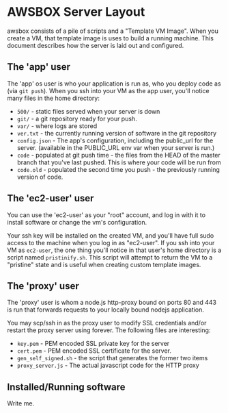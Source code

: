 # AWSBOX Server Layout

awsbox consists of a pile of scripts and a "Template VM Image".  When you
create a VM, that template image is uses to build a running machine.
This document describes how the server is laid out and configured.

## The 'app' user

The 'app' os user is who your application is run as, who you deploy code as
(via `git push`).  When you ssh into your VM as the app user, you'll notice
many files in the home directory:

  * `500/` - static files served when your server is down
  * `git/` - a git repository ready for your push.
  * `var/` - where logs are stored
  * `ver.txt` - the currently running version of software in the git repository
  * `config.json` - The app's configuration, including the public_url for the
    server.  (available in the PUBLIC_URL env var when your server is run.)
  * `code` - populated at git push time - the files from the HEAD of the master
    branch that you've last pushed.  This is where your code will be run from
  * `code.old` - populated the second time you push - the previously running version
    of code.

## The 'ec2-user' user

You can use the 'ec2-user' as your "root" account, and log in with it to
install software or change the vm's configuration.

Your ssh key will be installed on the created VM, and you'll have full
sudo access to the machine when you log in as "ec2-user".  If you ssh
into your VM as `ec2-user`, the one thing you'll notice in that user's
home directory is a script named `pristinify.sh`.  This script will
attempt to return the VM to a "pristine" state and is useful when
creating custom template images.

## The 'proxy' user

The 'proxy' user is whom a node.js http-proxy bound on ports 80 and 443
is run that forwards requests to your locally bound nodejs application.

You may scp/ssh in as the proxy user to modify SSL credentials and/or restart
the proxy server using forever.  The following files are interesting:

  * `key.pem` - PEM encoded SSL private key for the server
  * `cert.pem` - PEM encoded SSL certificate for the server.
  * `gen_self_signed.sh` - the script that generates the former two items
  * `proxy_server.js` - The actual javascript code for the HTTP proxy

## Installed/Running software

Write me.
